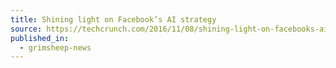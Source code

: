 ```yaml
---
title: Shining light on Facebook’s AI strategy
source: https://techcrunch.com/2016/11/08/shining-light-on-facebooks-ai-strategy/
published_in:
  - grimsheep-news
---
```

